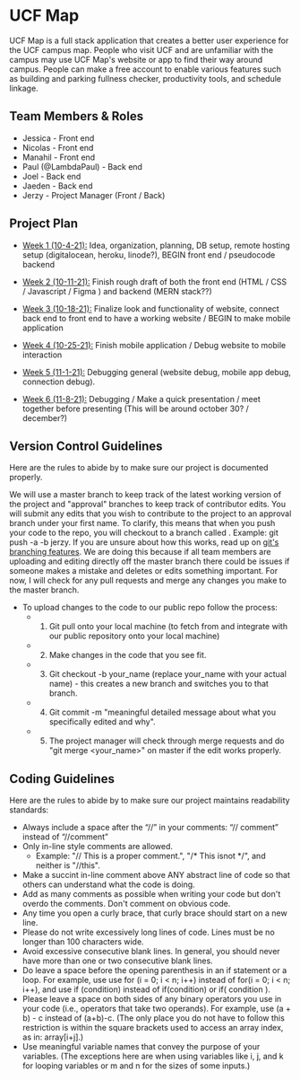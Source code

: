 # UCF Map
UCF Map is a full stack application that creates a better user experience for the UCF campus map. People who visit UCF and are unfamiliar with the campus may use UCF Map's website or app to find their way around campus. People can make a free account to enable various features such as building and parking fullness checker, productivity tools, and schedule linkage.

## Team Members & Roles
* Jessica   -   Front end
* Nicolas   -   Front end
* Manahil   -   Front end
* Paul (@LambdaPaul)  -   Back end
* Joel  -   Back end
* Jaeden    -   Back end
* Jerzy -   Project Manager (Front / Back)

## Project Plan

* <ins>Week 1 (10-4-21):</ins>     Idea, organization, planning, DB setup, remote hosting setup (digitalocean, heroku, linode?), BEGIN front end / pseudocode backend

* <ins>Week 2 (10-11-21):</ins>        Finish rough draft of both the front end (HTML / CSS / Javascript / Figma ) and backend (MERN stack??)

* <ins>Week 3 (10-18-21):</ins>        Finalize look and functionality of website, connect back end to front end to have a working website / BEGIN to make mobile application

* <ins>Week 4 (10-25-21):</ins>        Finish mobile application / Debug website to mobile interaction

* <ins>Week 5 (11-1-21):</ins>     Debugging general (website debug, mobile app debug, connection debug).

* <ins>Week 6 (11-8-21):</ins>     Debugging / Make a quick presentation / meet together before presenting (This will be around october 30? / december?)

## Version Control Guidelines

Here are the rules to abide by to make sure our project is documented properly.

We will use a master branch to keep track of the latest working version of the project and "approval" branches to keep track of contributor edits. You will submit any edits that you wish to contribute to the project to an approval branch under your first name. To clarify, this means that when you push your code to the repo, you will checkout to a branch called <your name>. Example: git push -a -b jerzy. If you are unsure about how this works, read up on [git's branching features](https://git-scm.com/book/en/v2/Git-Branching-Basic-Branching-and-Merging). We are doing this because if all team members are uploading and editing directly off the master branch there could be issues if someone makes a mistake and deletes or edits something important. For now, I will check for any pull requests and merge any changes you make to the master branch.

* To upload changes to the code to our public repo follow the process:
    - 1. Git pull onto your local machine (to fetch from and integrate with our public repository onto your local machine)
    - 2. Make changes in the code that you see fit.
    - 3. Git checkout -b your_name (replace your_name with your actual name) - this creates a new branch and switches you to that branch.
    - 4. Git commit -m "meaningful detailed message about what you specifically edited and why". 
    - 5. The project manager will check through merge requests and do "git merge <your_name>" on master if the edit works properly.

## Coding Guidelines

Here are the rules to abide by to make sure our project maintains readability standards:

* Always include a space after the “//” in your comments: “// comment” instead of “//comment”
* Only in-line style comments are allowed.
    -   Example: "// This is a proper comment.", "/* This isnot */", and neither is "//this".
* Make a succint in-line comment above ANY abstract line of code so that others can understand what the code is doing.
* Add as many comments as possible when writing your code but don't overdo the comments. Don't comment on obvious code.
* Any time you open a curly brace, that curly brace should start on a new line.
* Please do not write excessively long lines of code. Lines must be no longer than 100 characters wide.
* Avoid excessive consecutive blank lines. In general, you should never have more than one or two
consecutive blank lines.
* Do leave a space before the opening parenthesis in an if statement or a loop. For example, use
use for (i = 0; i < n; i++) instead of for(i = 0; i < n; i++), and use if (condition) instead of if(condition) or if( condition ).
* Please leave a space on both sides of any binary operators you use in your code (i.e., operators that take two operands). For example, use (a + b) - c instead of (a+b)-c. (The only place you do not have to follow this restriction is within the square brackets used to access an array index, as in: array[i+j].)
* Use meaningful variable names that convey the purpose of your variables. (The exceptions here are when using variables like i, j, and k for looping variables or m and n for the sizes of some inputs.)
